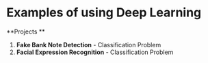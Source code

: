 # Examples of using Deep Learning

**Projects **

1. **Fake Bank Note Detection** - Classification Problem
2. **Facial Expression Recognition** - Classification Problem
